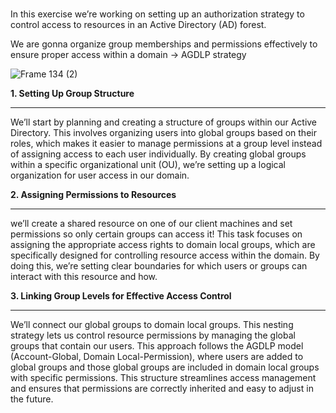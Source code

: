 ### 

In this exercise we’re working on setting up an authorization strategy to control access to resources in an Active Directory (AD) forest. 

We are gonna organize group memberships and permissions effectively to ensure proper access within a domain -> AGDLP strategy

![Frame 134 (2)](https://github.com/user-attachments/assets/1580a23e-305b-4b0d-87e5-00bf1534a0db)


**1. Setting Up Group Structure**
__________________________________

We’ll start by planning and creating a structure of groups within our Active Directory. 
This involves organizing users into global groups based on their roles, which makes it easier to manage permissions at a group level instead of assigning access to each user individually. 
By creating global groups within a specific organizational unit (OU), we’re setting up a logical organization for user access in our domain.

**2. Assigning Permissions to Resources**
_________________________________________

we’ll create a shared resource on one of our client machines and set permissions so only certain groups can access it!
This task focuses on assigning the appropriate access rights to domain local groups, which are specifically designed for controlling resource access within the domain. 
By doing this, we’re setting clear boundaries for which users or groups can interact with this resource and how.

**3. Linking Group Levels for Effective Access Control**
________________________________________________________

We’ll connect our global groups to domain local groups. 
This nesting strategy lets us control resource permissions by managing the global groups that contain our users. 
This approach follows the AGDLP model (Account-Global, Domain Local-Permission), where users are added to global groups and those global groups are included in domain local groups with specific permissions. 
This structure streamlines access management and ensures that permissions are correctly inherited and easy to adjust in the future.

